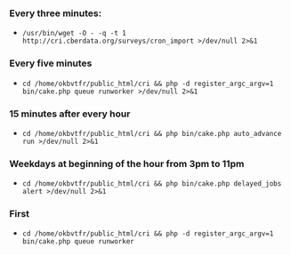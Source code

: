 ### Every three minutes:
 - `/usr/bin/wget -O - -q -t 1 http://cri.cberdata.org/surveys/cron_import >/dev/null 2>&1`

### Every five minutes
 - `cd /home/okbvtfr/public_html/cri && php -d register_argc_argv=1 bin/cake.php queue runworker >/dev/null 2>&1`

### 15 minutes after every hour
 - `cd /home/okbvtfr/public_html/cri && php bin/cake.php auto_advance run >/dev/null 2>&1`

### Weekdays at beginning of the hour from 3pm to 11pm
 - `cd /home/okbvtfr/public_html/cri && php bin/cake.php delayed_jobs alert >/dev/null 2>&1`

### First
 - `cd /home/okbvtfr/public_html/cri && php -d register_argc_argv=1 bin/cake.php queue runworker`
